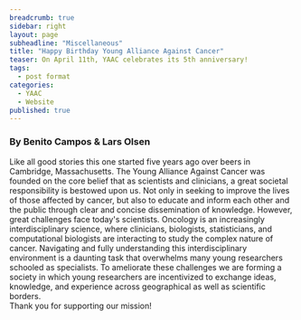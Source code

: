 ```yaml
---
breadcrumb: true
sidebar: right
layout: page
subheadline: "Miscellaneous"
title: "Happy Birthday Young Alliance Against Cancer"
teaser: On April 11th, YAAC celebrates its 5th anniversary!
tags: 
  - post format
categories: 
  - YAAC
  - Website
published: true
---
```


### By Benito Campos & Lars Olsen

Like all good stories this one started five years ago over beers in Cambridge, Massachusetts. The Young Alliance Against Cancer was founded on the core belief that as scientists and clinicians, a great societal responsibility is bestowed upon us. Not only in seeking to improve the lives of those affected by cancer, but also to educate and inform each other and the public through clear and concise dissemination of knowledge. However, great challenges face today's scientists. Oncology is an increasingly interdisciplinary science, where clinicians, biologists, statisticians, and computational biologists are interacting to study the complex nature of cancer. Navigating and fully understanding this interdisciplinary environment is a daunting task that overwhelms many young researchers schooled as specialists. To ameliorate these challenges we are forming a society in which young researchers are incentivized to exchange ideas, knowledge, and experience across geographical as well as scientific borders.       
Thank you for supporting our mission!


